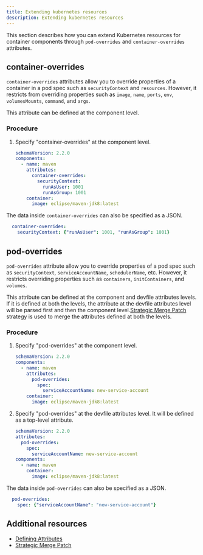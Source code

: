 ```yaml
---
title: Extending kubernetes resources
description: Extending kubernetes resources
---
```


This section describes how you can extend Kubernetes resources for container components through `pod-overrides` and `container-overrides` attributes.

## container-overrides

`container-overrides` attributes allow you to override properties of a container in a pod spec such as `securityContext` and `resources`. However, it restricts from overriding properties such as `image`, `name`, `ports`, `env`, `volumesMounts`, `command`, and `args`.

This attribute can be defined at the component level.

### Procedure
1. Specify "container-overrides" at the component level.
    ```yaml {% title="Specify container-overrides to override security context for container at component level" filename="devfile.yaml" %}
    schemaVersion: 2.2.0
    components:
      - name: maven
        attributes:
          container-overrides:
            securityContext:
              runAsUser: 1001
              runAsGroup: 1001
        container:
          image: eclipse/maven-jdk8:latest
    ```

The data inside `container-overrides` can also be specified as a JSON.
```yaml
  container-overrides:
    securityContext: {"runAsUser": 1001, "runAsGroup": 1001}
```

## pod-overrides

`pod-overrides` attribute allow you to override properties of a pod spec such as `securityContext`, `serviceAccountName`, `schedulerName`, etc. However, it restricts overriding properties such as `containers`, `initContainers`, and `volumes`.


This attribute can be defined at the component and devfile attributes levels. If it is defined at both the levels, the attribute at the devfile attributes level will be parsed first and then the component level.[Strategic Merge Patch](https://github.com/kubernetes/community/blob/master/contributors/devel/sig-api-machinery/strategic-merge-patch.md#basic-patch-format) strategy is used to merge the attributes defined at both the levels.


### Procedure
1. Specify "pod-overrides" at the component level.
    ```yaml {% title="Specify pod-overrides to override security context for container at component level" filename="devfile.yaml" %}
    schemaVersion: 2.2.0
    components:
      - name: maven
        attributes:
          pod-overrides:
            spec:
              serviceAccountName: new-service-account
        container:
          image: eclipse/maven-jdk8:latest
    ```

2. Specify "pod-overrides" at the devfile attributes level. It will be defined as a top-level attribute.
    ```yaml {% title="Specify pod-overrides to override resources for container at the devfile level" filename="devfile.yaml" %}
    schemaVersion: 2.2.0
    attributes:
      pod-overrides:
        spec:
          serviceAccountName: new-service-account
    components:
      - name: maven
        container:
          image: eclipse/maven-jdk8:latest
    ```

The data inside `pod-overrides` can also be specified as a JSON.
```yaml
  pod-overrides:
    spec: {"serviceAccountName": "new-service-account"}
```

## Additional resources
- [Defining Attributes](./defining-attributes)
- [Strategic Merge Patch](https://github.com/kubernetes/community/blob/master/contributors/devel/sig-api-machinery/strategic-merge-patch.md#basic-patch-format)
